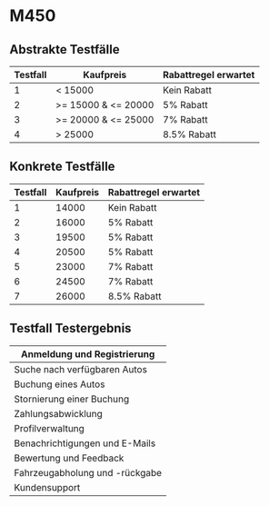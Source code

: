 # M450

## Abstrakte Testfälle

| Testfall | Kaufpreis           | Rabattregel erwartet |
| -------- | ------------------- | -------------------- |
| 1        | < 15000             | Kein Rabatt          |
| 2        | >= 15000 & <= 20000 | 5% Rabatt            |
| 3        | >= 20000 & <= 25000 | 7% Rabatt            |
| 4        | > 25000             | 8.5% Rabatt          |

## Konkrete Testfälle

| Testfall | Kaufpreis | Rabattregel erwartet |
| -------- | --------- | -------------------- |
| 1        | 14000     | Kein Rabatt          |
| 2        | 16000     | 5% Rabatt            |
| 3        | 19500     | 5% Rabatt            |
| 4        | 20500     | 5% Rabatt            |
| 5        | 23000     | 7% Rabatt            |
| 6        | 24500     | 7% Rabatt            |
| 7        | 26000     | 8.5% Rabatt          |

## Testfall Testergebnis

| Anmeldung und Registrierung    |
| ------------------------------ |
| Suche nach verfügbaren Autos   |
| Buchung eines Autos            |
| Stornierung einer Buchung      |
| Zahlungsabwicklung             |
| Profilverwaltung               |
| Benachrichtigungen und E-Mails |
| Bewertung und Feedback         |
| Fahrzeugabholung und -rückgabe |
| Kundensupport                  |


